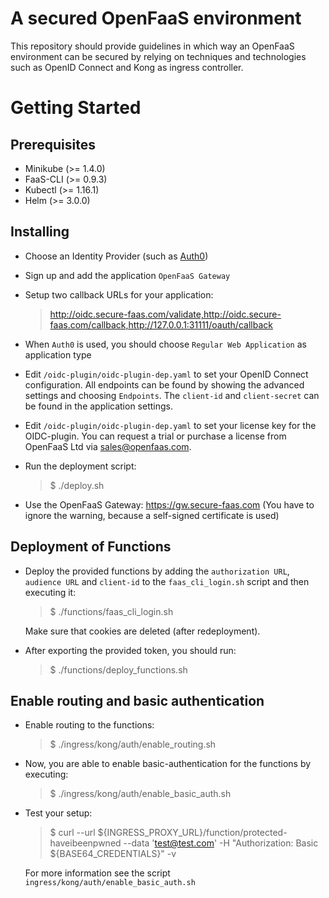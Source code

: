 
# A secured OpenFaaS environment

This repository should provide guidelines in which way an OpenFaaS environment can be secured by relying on techniques and technologies such as OpenID Connect and Kong as ingress controller.

# Getting Started

## Prerequisites

 - Minikube (>= 1.4.0)
 - FaaS-CLI (>= 0.9.3)
 - Kubectl (>= 1.16.1)
 - Helm (>= 3.0.0)
 
## Installing

 - Choose an Identity Provider (such as [Auth0](https://auth0.com/))
 - Sign up and add the application `OpenFaaS Gateway`
 - Setup two callback URLs for your application:
   > http://oidc.secure-faas.com/validate,http://oidc.secure-faas.com/callback,http://127.0.0.1:31111/oauth/callback
 - When `Auth0` is used, you should choose `Regular Web Application` as application type 

 - Edit `/oidc-plugin/oidc-plugin-dep.yaml` to set your OpenID Connect configuration. All endpoints can be found by showing the advanced settings and choosing `Endpoints`. The `client-id` and `client-secret` can be found in the application settings.

 - Edit `/oidc-plugin/oidc-plugin-dep.yaml` to set your license key for the OIDC-plugin. You can request a trial or purchase a license from OpenFaaS Ltd via [sales@openfaas.com](mailto:sales@openfaas.com).

 - Run the deployment script:

    > $ ./deploy.sh

 - Use the OpenFaaS Gateway: https://gw.secure-faas.com (You have to ignore the warning, because a self-signed certificate is used)

## Deployment of Functions

 - Deploy the provided functions by adding the `authorization URL`, `audience URL` and `client-id` to the `faas_cli_login.sh` script and then executing it:
   > $ ./functions/faas_cli_login.sh

   Make sure that cookies are deleted (after redeployment).

 - After exporting the provided token, you should run:
   > $ ./functions/deploy_functions.sh

## Enable routing and basic authentication

 - Enable routing to the functions:
   > $ ./ingress/kong/auth/enable_routing.sh

 - Now, you are able to enable basic-authentication for the functions by executing:
   > $ ./ingress/kong/auth/enable_basic_auth.sh

 - Test your setup:
   > $ curl --url ${INGRESS_PROXY_URL}/function/protected-haveibeenpwned --data 'test@test.com' -H "Authorization: Basic ${BASE64_CREDENTIALS}" -v
   
   For more information see the script `ingress/kong/auth/enable_basic_auth.sh`


